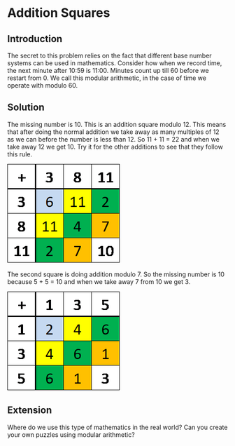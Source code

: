 # Addition Squares

## Introduction

The secret to this problem relies on the fact that different base number systems can be used in mathematics. Consider how when we record time, the next minute after 10:59 is 11:00. Minutes count up till 60 before we restart from 0. We call this modular arithmetic, in the case of time we operate with modulo 60.

## Solution

The missing number is 10. This is an addition square modulo 12. This means that after doing the normal addition we take away as many multiples of 12 as we can before the number is less than 12.
So 11 + 11 = 22 and when we take away 12 we get 10.
Try it for the other additions to see that they follow this rule.

![](../../images/addition-squares-3.png)

The second square is doing addition modulo 7. So the missing number is 10 because 5 + 5 = 10 and when we take away 7 from 10 we get 3.

![](../../images/addition-squares-4.png)

## Extension

Where do we use this type of mathematics in the real world? Can you create your own puzzles using modular arithmetic?
